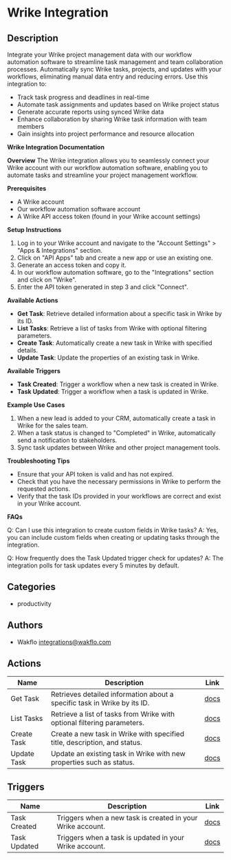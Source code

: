 # Wrike Integration

## Description

Integrate your Wrike project management data with our workflow automation software to streamline task management and team collaboration processes. Automatically sync Wrike tasks, projects, and updates with your workflows, eliminating manual data entry and reducing errors. Use this integration to:

* Track task progress and deadlines in real-time
* Automate task assignments and updates based on Wrike project status
* Generate accurate reports using synced Wrike data
* Enhance collaboration by sharing Wrike task information with team members
* Gain insights into project performance and resource allocation

**Wrike Integration Documentation**

**Overview**
The Wrike integration allows you to seamlessly connect your Wrike account with our workflow automation software, enabling you to automate tasks and streamline your project management workflow.

**Prerequisites**

* A Wrike account
* Our workflow automation software account
* A Wrike API access token (found in your Wrike account settings)

**Setup Instructions**

1. Log in to your Wrike account and navigate to the "Account Settings" > "Apps & Integrations" section.
2. Click on "API Apps" tab and create a new app or use an existing one.
3. Generate an access token and copy it.
4. In our workflow automation software, go to the "Integrations" section and click on "Wrike".
5. Enter the API token generated in step 3 and click "Connect".

**Available Actions**

* **Get Task**: Retrieve detailed information about a specific task in Wrike by its ID.
* **List Tasks**: Retrieve a list of tasks from Wrike with optional filtering parameters.
* **Create Task**: Automatically create a new task in Wrike with specified details.
* **Update Task**: Update the properties of an existing task in Wrike.

**Available Triggers**

* **Task Created**: Trigger a workflow when a new task is created in Wrike.
* **Task Updated**: Trigger a workflow when a task is updated in Wrike.

**Example Use Cases**

1. When a new lead is added to your CRM, automatically create a task in Wrike for the sales team.
2. When a task status is changed to "Completed" in Wrike, automatically send a notification to stakeholders.
3. Sync task updates between Wrike and other project management tools.

**Troubleshooting Tips**

* Ensure that your API token is valid and has not expired.
* Check that you have the necessary permissions in Wrike to perform the requested actions.
* Verify that the task IDs provided in your workflows are correct and exist in your Wrike account.

**FAQs**

Q: Can I use this integration to create custom fields in Wrike tasks?
A: Yes, you can include custom fields when creating or updating tasks through the integration.

Q: How frequently does the Task Updated trigger check for updates?
A: The integration polls for task updates every 5 minutes by default.

## Categories

- productivity

## Authors

- Wakflo <integrations@wakflo.com>

## Actions

| Name         | Description                                                                 | Link                         |
|--------------|-----------------------------------------------------------------------------|------------------------------|
| Get Task     | Retrieves detailed information about a specific task in Wrike by its ID.    | [docs](actions/get_task.md)  |
| List Tasks   | Retrieve a list of tasks from Wrike with optional filtering parameters.     | [docs](actions/list_tasks.md)|
| Create Task  | Create a new task in Wrike with specified title, description, and status.   | [docs](actions/create_task.md)|
| Update Task  | Update an existing task in Wrike with new properties such as status.        | [docs](actions/update_task.md)|

## Triggers

| Name          | Description                                                             | Link                            |
|---------------|-------------------------------------------------------------------------|----------------------------------|
| Task Created  | Triggers when a new task is created in your Wrike account.              | [docs](triggers/task_created.md) |
| Task Updated  | Triggers when a task is updated in your Wrike account.                  | [docs](triggers/task_updated.md) |
